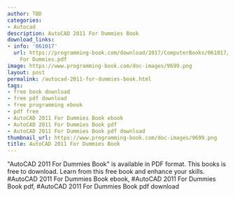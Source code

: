 ```yaml
---
author: TBD
categories:
- Autocad
description: AutoCAD 2011 For Dummies Book
download_links:
- info: '061017'
  url: https://programming-book.com/download/2017/ComputerBooks/061017/AutoCAD 2011
    For Dummies.pdf
image: https://www.programming-book.com/doc-images/9699.png
layout: post
permalink: /autocad-2011-for-dummies-book.html
tags:
- free book download
- free pdf download
- free programming ebook
- pdf free
- AutoCAD 2011 For Dummies Book ebook
- AutoCAD 2011 For Dummies Book pdf
- AutoCAD 2011 For Dummies Book pdf download
thumbnail_url: https://www.programming-book.com/doc-images/9699.png
title: AutoCAD 2011 For Dummies Book
---
```


 
<div class="item-desc text-justify">
  "AutoCAD 2011 For Dummies Book" is available in PDF format. This books is free to download. Learn from this free book and enhance your skills.
  <br>
  #AutoCAD 2011 For Dummies Book ebook, #AutoCAD 2011 For Dummies Book pdf, #AutoCAD 2011 For Dummies Book pdf download
</div>